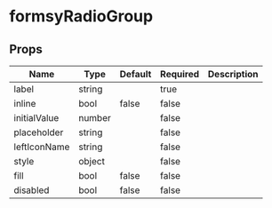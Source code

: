 # formsyRadioGroup

## Props
| Name         | Type   | Default | Required | Description |
| ------------ | ------ | ------- | -------- | ----------- |
| label        | string |         | true     |             |
| inline       | bool   | false   | false    |             |
| initialValue | number |         | false    |             |
| placeholder  | string |         | false    |             |
| leftIconName | string |         | false    |             |
| style        | object |         | false    |             |
| fill         | bool   | false   | false    |             |
| disabled     | bool   | false   | false    |             |
